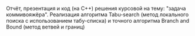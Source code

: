 Отчёт, презентация и код (на C++) решения курсовой на тему: "задача коммивояжёра".
Реализация алгоритма Tabu-search (метод локального поиска с использованием табу-списка) и точного алгоритма Branch and Bound (метод ветвей и границ)
